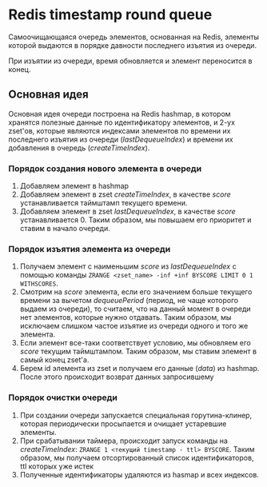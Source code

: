# Redis timestamp round queue

Самоочищающаяся очередь элементов, основанная на Redis, элементы которой выдаются в порядке давности последнего изъятия из очереди.

При изъятии из очереди, время обновляется и элемент переносится в конец.

## Основная идея
Основная идея очереди построена на Redis hashmap, в котором хранятся полезные данные по идентификатору элементов, и 2-ух zset'ов, которые являются индексами элементов по времени их последнего изъятия из очереди (*lastDequeueIndex*) и времени их добавления в очередь (*createTimeIndex*).

### Порядок создания нового элемента в очереди
1. Добавляем элемент в hashmap
2. Добавляем элемент в zset *createTimeIndex*, в качестве *score* устанавливается таймштамп текущего времени.
3. Добавляем элемент в zset *lastDequeueIndex*, в качестве *score* устанавливается 0. Таким образом, мы повышаем его приоритет и ставим в начало очереди.

### Порядок изъятия элемента из очереди
1. Получаем элемент с наименьшим *score* из *lastDequeueIndex* с помощью команды `ZRANGE <zset_name> -inf +inf BYSCORE LIMIT 0 1 WITHSCORES`.
2. Смотрим на *score* элемента, если его значением больше текущего времени за вычетом *dequeuePeriod* (период, не чаще которого выдаем из очереди), то считаем, что на данный момент в очереди нет элементов, которые нужно отдавать. Таким образом, мы исключаем слишком частое изъятие из очереди одного и того же элемента.
3. Если элемент все-таки соответствует условию, мы обновляем его *score* текущим таймштампом. Таким образом, мы ставим элемент в самый конец zset'а.
4. Берем id элемента из zset и получаем его данные (*data*) из hashmap. После этого происходит возврат данных запросившему

### Порядок очистки очереди
1. При создании очереди запускается специальная горутина-клинер, которая периодически просыпается и очищает устаревшие элементы.
2. При срабатывании таймера, происходит запуск команды на *createTimeIndex*: `ZRANGE 1 <текущий timestamp - ttl> BYSCORE`. Таким образом, мы получаем отсортированный список идентификаторов, ttl которых уже истек
3. Полученные идентификаторы удаляются из hasmap и всех индексов.